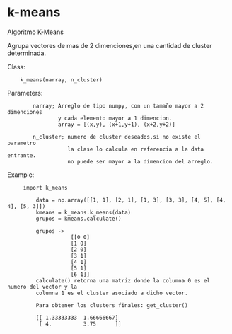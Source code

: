 k-means
=======

Algoritmo K-Means

Agrupa vectores de mas de 2 dimenciones,en una cantidad de cluster determinada.


Class: 

        k_means(narray, n_cluster)
        
      
Parameters:

            narray; Arreglo de tipo numpy, con un tamaño mayor a 2 dimenciones
                    y cada elemento mayor a 1 dimencion.
                    array = [(x,y), (x+1,y+1), (x+2,y+2)]
                    
            n_cluster; numero de cluster deseados,si no existe el parametro
                       la clase lo calcula en referencia a la data entrante.
                       no puede ser mayor a la dimencion del arreglo.
                       
Example:        
        
         import k_means
         
             data = np.array([[1, 1], [2, 1], [1, 3], [3, 3], [4, 5], [4, 4], [5, 3]])
             kmeans = k_means.k_means(data)
             grupos = kmeans.calculate()
             
             grupos ->
                        [[0 0]
                        [1 0]
                        [2 0]  
                        [3 1]
                        [4 1]
                        [5 1]
                        [6 1]]
             calculate() retorna una matriz donde la columna 0 es el numero del vector y la
             columna 1 es el cluster asociado a dicho vector.
             
             Para obtener los clusters finales: get_cluster()
                        
             [[ 1.33333333  1.66666667]
              [ 4.          3.75      ]]
             
             

        

